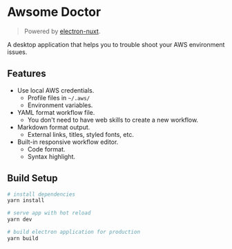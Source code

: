 # Awsome Doctor

> Powered by [electron-nuxt](https://github.com/michalzaq12/electron-nuxt).

A desktop application that helps you to trouble shoot your AWS environment issues.

## Features

- Use local AWS credentials.
  - Profile files in `~/.aws/`
  - Environment variables.
- YAML format workflow file.
  - You don't need to have web skills to create a new workflow.
- Markdown format output.
  - External links, titles, styled fonts, etc.
- Built-in responsive workflow editor.
  - Code format.
  - Syntax highlight.

## Build Setup

```bash
# install dependencies
yarn install

# serve app with hot reload
yarn dev

# build electron application for production
yarn build
```
